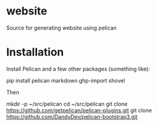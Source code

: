 website
=======

Source for generating website using pelican

Installation
============

Install Pelican and a few other packages (something like):

  pip install pelican markdown ghp-import shovel

Then    

  mkdir -p ~/src/pelican
  cd  ~/src/pelican
  git clone https://github.com/getpelican/pelican-plugins.git
  git clone https://github.com/DandyDev/pelican-bootstrap3.git
